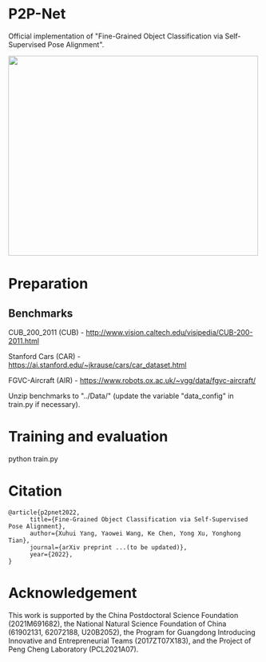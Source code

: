 # P2P-Net
Official implementation of "Fine-Grained Object Classification via Self-Supervised Pose Alignment".
<!-- ![image](https://github.com/yangxh11/P2P-Net/blob/main/motivation.jpg) -->

<img src="https://github.com/yangxh11/P2P-Net/blob/main/motivation.jpg" width = "500" height = "400" alt="" align=center />

# Preparation
## Benchmarks

CUB_200_2011 (CUB) - <http://www.vision.caltech.edu/visipedia/CUB-200-2011.html>

Stanford Cars (CAR) - <https://ai.stanford.edu/~jkrause/cars/car_dataset.html>

FGVC-Aircraft (AIR) - <https://www.robots.ox.ac.uk/~vgg/data/fgvc-aircraft/>

Unzip benchmarks to "../Data/" (update the variable "data_config" in train.py if necessary). 



# Training and evaluation
python train.py

# Citation

```
@article{p2pnet2022,
      title={Fine-Grained Object Classification via Self-Supervised Pose Alignment}, 
      author={Xuhui Yang, Yaowei Wang, Ke Chen, Yong Xu, Yonghong Tian},
      journal={arXiv preprint ...(to be updated)},
      year={2022},
}
```

# Acknowledgement

This work is supported by the China Postdoctoral Science Foundation (2021M691682), the National Natural Science Foundation of China (61902131, 62072188, U20B2052), the Program for Guangdong Introducing Innovative and Entrepreneurial Teams (2017ZT07X183), and the Project of Peng Cheng Laboratory (PCL2021A07).
